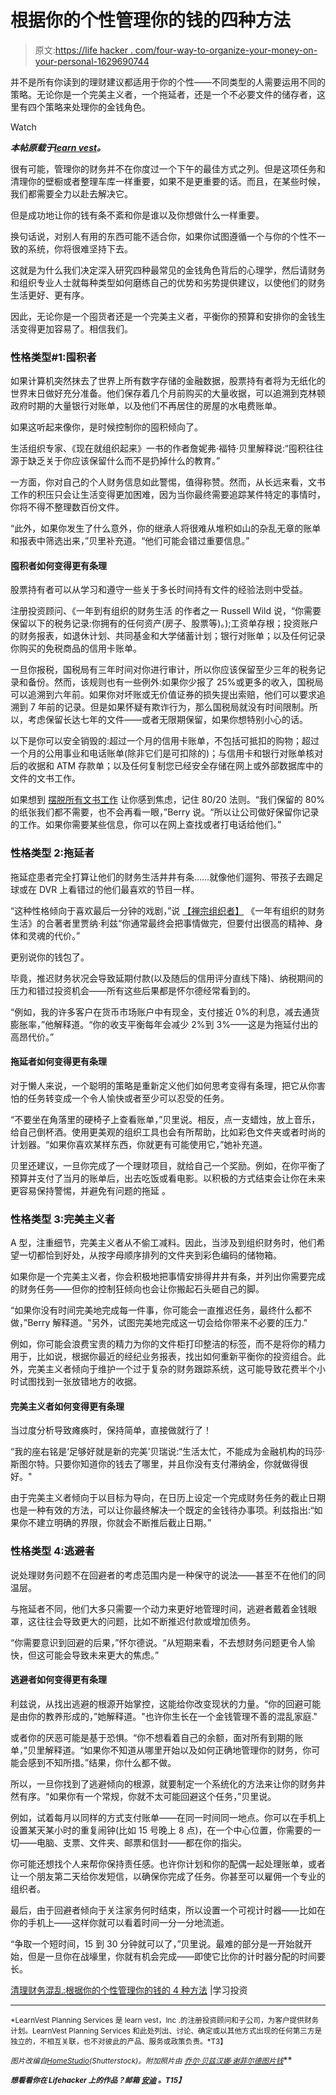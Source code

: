 # 根据你的个性管理你的钱的四种方法

> 原文:[https://life hacker . com/four-way-to-organize-your-money-on-your-personal-1629690744](https://lifehacker.com/four-ways-to-organize-your-money-based-on-your-personal-1629690744)

并不是所有你读到的理财建议都适用于你的个性——不同类型的人需要运用不同的策略。无论你是一个完美主义者，一个拖延者，还是一个不必要文件的储存者，这里有四个策略来处理你的金钱角色。

Watch

***本帖原载于***[***learn vest***](http://www.learnvest.com/2014/08/how-to-organize-your-finances/)***。***

很有可能，管理你的财务并不在你度过一个下午的最佳方式之列。但是这项任务和清理你的壁橱或者整理车库一样重要，如果不是更重要的话。而且，在某些时候，我们都需要全力以赴去解决它。

但是成功地让你的钱有条不紊和你是谁以及你想做什么一样重要。

换句话说，对别人有用的东西可能不适合你，如果你试图遵循一个与你的个性不一致的系统，你将很难坚持下去。

这就是为什么我们决定深入研究四种最常见的金钱角色背后的心理学，然后请财务和组织专业人士就每种类型如何磨练自己的优势和劣势提供建议，以使他们的财务生活更好、更有序。

因此，无论你是一个囤货者还是一个完美主义者，平衡你的预算和安排你的金钱生活变得更加容易了。相信我们。

### 性格类型#1:囤积者

如果计算机突然抹去了世界上所有数字存储的金融数据，股票持有者将为无纸化的世界末日做好充分准备。他们保存着几个月前购买的大量收据，可以追溯到克林顿政府时期的大量银行对账单，以及他们不再居住的房屋的水电费账单。

如果这听起来像你，是时候控制你的囤积倾向了。

生活组织专家、《现在就组织起来》一书的作者詹妮弗·福特·贝里解释说:“囤积往往源于缺乏关于你应该保留什么而不是扔掉什么的教育。”

一方面，你对自己的个人财务信息如此警惕，值得称赞。然而，从长远来看，文书工作的积压只会让生活变得更加困难，因为当你最终需要追踪某件特定的事情时，你将不得不整理数百份文件。

“此外，如果你发生了什么意外，你的继承人将很难从堆积如山的杂乱无章的账单和报表中筛选出来，”贝里补充道。“他们可能会错过重要信息。”

#### **囤积者如何变得更有条理**

股票持有者可以从学习和遵守一些关于多长时间持有文件的经验法则中受益。

注册投资顾问、《一年到有组织的财务生活 的作者之一 Russell Wild 说，“你需要保留以下的税务记录:你拥有的任何资产(房子、股票等)。);工资单存根；投资账户的财务报表，如退休计划、共同基金和大学储蓄计划；银行对账单；以及任何记录你购买的免税商品的信用卡账单。

一旦你报税，国税局有三年时间对你进行审计，所以你应该保留至少三年的税务记录和备份。然而，该规则也有一些例外:如果你少报了 25%或更多的收入，国税局可以追溯到六年前。如果你对坏账或无价值证券的损失提出索赔，他们可以要求追溯到 7 年前的记录。但是如果怀疑有欺诈行为，那么国税局就没有时间限制。所以，考虑保留长达七年的文件——或者无限期保留，如果你想特别小心的话。

以下是你可以安全销毁的:超过一个月的信用卡账单，不包括可抵扣的购物；超过一个月的公用事业和电话账单(除非它们是可扣除的)；与信用卡和银行对账单核对后的收据和 ATM 存款单；以及任何复制您已经安全存储在网上或外部数据库中的文件的文书工作。

如果想到 [摆脱所有文书工作](https://lifehacker.com/how-long-should-i-keep-old-documents-5994409) 让你感到焦虑，记住 80/20 法则。“我们保留的 80%的纸张我们都不需要，也不会再看一眼，”Berry 说。“所以让公司做好保留你记录的工作。如果你需要某些信息，你可以在网上查找或者打电话给他们。”

### 性格类型 2:拖延者

拖延症患者完全打算让他们的财务生活井井有条……就像他们遛狗、带孩子去踢足球或在 DVR 上看错过的他们最喜欢的节目一样。

“这种性格倾向于喜欢最后一分钟的戏剧，”说 [【禅宗组织者】](http://www.reginaleeds.com/) 《一年有组织的财务生活》的合著者里贾纳·利兹“你通常最终会把事情做完，但要付出很高的精神、身体和灵魂的代价。”

更别说你的钱包了。

毕竟，推迟财务状况会导致延期付款(以及随后的信用评分直线下降)、纳税期间的压力和错过投资机会——所有这些后果都是怀尔德经常看到的。

“例如，我的许多客户在货币市场账户中有现金，支付接近 0%的利息，减去通货膨胀率，”他解释道。“你的收支平衡每年会减少 2%到 3%——这是为拖延付出的高昂代价。”

#### **拖延者如何变得更有条理**

对于懒人来说，一个聪明的策略是重新定义他们如何思考变得有条理，把它从你害怕的任务转变成一个令人愉快或者至少可以忍受的任务。

“不要坐在角落里的硬椅子上查看账单，”贝里说。相反，点一支蜡烛，放上音乐，给自己倒杯酒。使用更美观的组织工具也会有所帮助，比如彩色文件夹或者时尚的计划器。“如果你喜欢某样东西，你就更有可能使用它，”她补充道。

贝里还建议，一旦你完成了一个理财项目，就给自己一个奖励。例如，在你平衡了预算并支付了当月的账单后，出去吃饭或看电影。以积极的方式结束会让你在未来更容易保持警惕，并避免有问题的拖延 。

### 性格类型 3:完美主义者

A 型，注重细节，完美主义者从不偷工减料。因此，当涉及到组织财务时，他们希望一切都恰到好处，从按字母顺序排列的文件夹到彩色编码的储物箱。

如果你是一个完美主义者，你会积极地把事情安排得井井有条，并列出你需要完成的财务任务——但你的控制狂倾向也会让你搬起石头砸自己的脚。

“如果你没有时间完美地完成每一件事，你可能会一直推迟任务，最终什么都不做，”Berry 解释道。"另外，试图完美地完成这一切会给你带来不必要的压力."

例如，你可能会浪费宝贵的精力为你的文件柜打印整洁的标签，而不是将你的精力用于，比如说，根据你最近的经纪业务报表，找出如何重新平衡你的投资组合。此外，完美主义者倾向于维护一个过于复杂的财务跟踪系统，这可能导致花费半个小时试图找到一张放错地方的收据。

#### **完美主义者如何变得更有条理**

当过度分析导致瘫痪时，保持简单，直接做就行了！

“我的座右铭是‘足够好就是新的完美’贝瑞说:“生活太忙，不能成为金融机构的玛莎·斯图尔特。只要你知道你的钱去了哪里，并且你没有支付滞纳金，你就做得很好。"

由于完美主义者倾向于以目标为导向，在日历上设定一个完成财务任务的截止日期也是一种有效的方法，可以让你最终解决一个既定的金钱待办事项。利兹指出:“如果你不建立明确的界限，你就会不断推后截止日期。”

### 性格类型 4:逃避者

说处理财务问题不在回避者的考虑范围内是一种保守的说法——甚至不在他们的同温层。

与拖延者不同，他们大多只需要一个动力来更好地管理时间，逃避者戴着金钱眼罩，这往往会导致更大的问题，比如不断推迟付款或增加债务。

“你需要意识到回避的后果，”怀尔德说。“从短期来看，不去想财务问题更令人愉快，但这可能会导致未来更大的焦虑。”

#### **逃避者如何变得更有条理**

利兹说，从找出逃避的根源开始掌控，这能给你改变现状的力量。“你的回避可能是由你的教养形成的，”她解释道。"也许你生长在一个金钱管理不善的混乱家庭."

或者你的厌恶可能是基于恐惧。“你不想看着自己的余额，面对所有到期的账单，”贝里解释道。“如果你不知道从哪里开始以及如何正确地管理你的财务，你可能会感到不知所措。”结果，你什么都不做。

所以，一旦你找到了逃避倾向的根源，就要制定一个系统化的方法来让你的财务井然有序。“如果你有一个常规，你就不太可能回避这个任务，”贝里说。

例如，试着每月以同样的方式支付账单——在同一时间同一地点。你可以在手机上设置某天某小时的重复闹钟(比如 15 号晚上 8 点)，在一个中心位置，你需要的一切——电脑、支票、文件夹、邮票和信封——都在你的指尖。

你可能还想找个人来帮你保持责任感。也许你计划和你的配偶一起处理账单，或者让一个朋友第二天给你发短信，以确保你完成了任务。你甚至可以雇佣一个专业的组织者。

最后，由于回避者倾向于关注家务何时结束，所以设置一个可视计时器——比如在你的手机上——这样你就可以看着时间一分一分地流逝。

“争取一个短时间，15 到 30 分钟就可以了，”贝里说。最难的部分是一开始就开始，但是一旦你在战壕里，你就有机会完成——即使它比你的计时器分配的时间要长。

[清理财务混乱:根据你的个性管理你的钱的 4 种方法](http://www.learnvest.com/2014/08/how-to-organize-your-finances/) |学习投资

* * *

<small>*LearnVest Planning Services 是 learn vest，Inc .的注册投资顾问和子公司，为客户提供财务计划。LearnVest Planning Services 和此处列出、讨论、确定或以其他方式出现的任何第三方是独立的，不相互关联，也不对彼此的产品、服务或政策负责。*T3】</small>

<small>*图片改编自*</small>[<small>*HomeStudio*</small>](http://www.shutterstock.com/pic.mhtml?id=32074732&src=id)<small>*(Shutterstock)。附加照片由*</small> [<small>*乔尔·贝兹*</small>](https://www.flickr.com/photos/lejoe/2236132379/)<small></small>*[<small>*汉娜·谢菲尔德*</small>](https://www.flickr.com/photos/hanssolo/1437465424/)<small></small>*[<small>*图片钱*</small>](https://www.flickr.com/photos/59937401@N07/5858011914)<small></small>**

***<small>*想看看你在 Lifehacker 上的作品？邮箱*</small> [<small>*安迪*</small>](mailto:andy@lifehacker.com) <small>*。*T15】</small>***